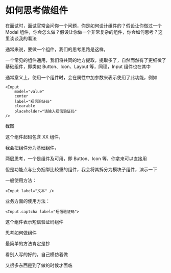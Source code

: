 # 如何思考做组件

在面试时，面试官常会问你一个问题，你是如何设计组件的？假设让你做过一个 Modal 组件，你会怎么做？假设让你做一个非常复杂的组件，你会如何思考？这里谈谈我的看法

通常来说，要做一个组件，我们的思考思路是这样，

一个常见的组件通用，我们将共同的地方提取，提取多了，自然而然有了更细微了基础组件，即类似 Button、Icon、Layout 等，同理，Input 组件也在其中

通常意义上，使用一个组件时，会在属性中加参数来表示使用了此功能，例如

```tsx
<Input
    model="value"
    center
    label="短信验证码"
    clearable
    placeholder="请输入短信验证码"
/>
```

截图

这个组件起码包含 XX 组件，

我会把组件分为基础组件，

两层思考，一个是组件及可用，即 Button、Icon 等，你拿来可以直接用

但是功能点与业务捆绑比较重的组件，我会将其拆分为模块子组件，演示一下

一般使用方法：

```tsx
<Input label="文本" />
```

业务方面的使用方法：

```tsx
<Input.captcha label="短信验证码">
```

这个组件表示短信验证码组件







思考如何做组件

最简单的方法肯定是抄

看别人写的好的，自己模仿着做



又很多东西是到了做的时候才面临









